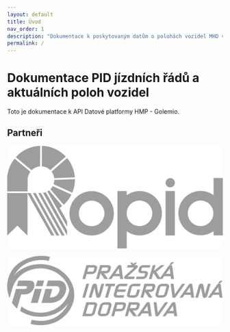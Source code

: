 ```yaml
---
layout: default
title: Úvod
nav_order: 1
description: "Dokumentace k poskytovaným datům o polohách vozidel MHD v Praze."
permalink: /
---
```


# Dokumentace PID jízdních řádů a aktuálních poloh vozidel

Toto je dokumentace k API Datové platformy HMP - Golemio.

## Partneři

![ROPID](/assets/images/logos/ROPID_logo_grey.svg)

![PID](/assets/images/logos/PID_logo_grey.svg)
